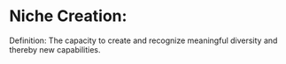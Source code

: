 # Niche Creation:
Definition: The capacity to create and recognize meaningful diversity and thereby new capabilities.